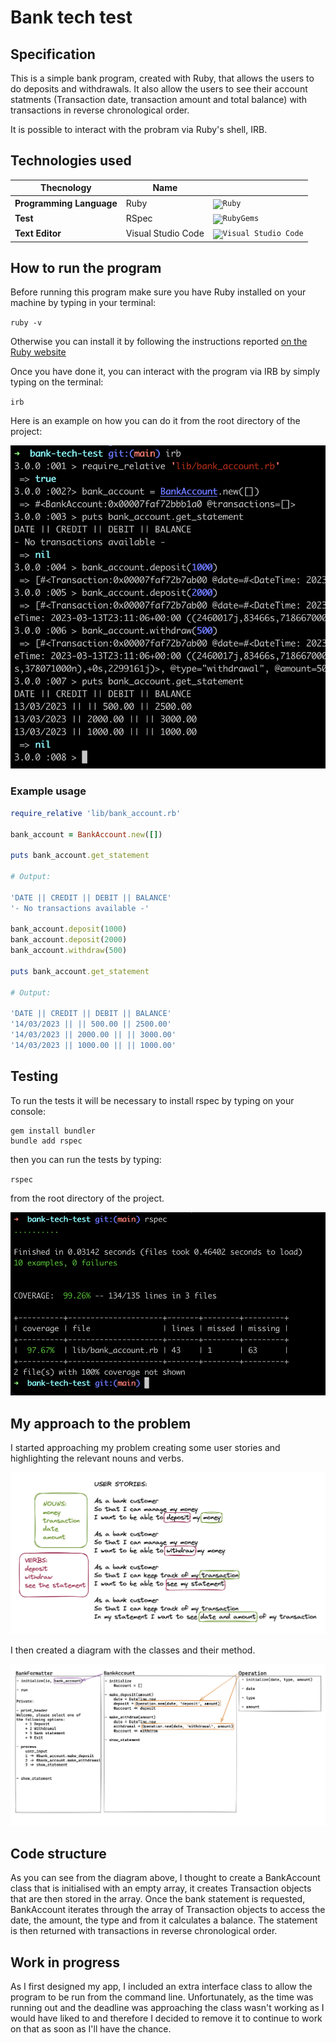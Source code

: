 # Bank tech test

## Specification

This is a simple bank program, created with Ruby, that allows the users to do deposits and withdrawals.
It also allow the users to see their account statments (Transaction date, transaction amount and total balance) with transactions in reverse chronological order.

It is possible to interact with the probram via Ruby's shell, IRB.

## Technologies used

| Thecnology               | Name               |     |
| ------------------------ | ------------------ | --- |
| **Programming Language** | Ruby               |  <code><img height="30" src="https://user-images.githubusercontent.com/25181517/192603745-7d34df9e-7756-4756-a539-6a61badf7a80.png" alt="Ruby" title="Ruby" /></code>   |
| **Test**                 | RSpec              | <code><img height="40" src="https://user-images.githubusercontent.com/25181517/192603750-4142ae75-10fa-4b61-a773-8b2052834357.png" alt="RubyGems" title="RubyGems" /></code> |
| **Text Editor**          | Visual Studio Code |   <code><img height="30" src="https://user-images.githubusercontent.com/25181517/192108891-d86b6220-e232-423a-bf5f-90903e6887c3.png" alt="Visual Studio Code" title="Visual Studio Code" /></code>  |

## How to run the program

Before running this program make sure you have Ruby installed on your machine by typing in your terminal:

`ruby -v`

Otherwise you can install it by following the instructions reported [on the Ruby website](https://www.ruby-lang.org/en/documentation/installation/)

Once you have done it, you can interact with the program via IRB by simply typing on the terminal:

`irb`

Here is an example on how you can do it from the root directory of the project:

<!-- <img height="300" src='images/irb.png'/> -->

![irb example](images/irb.png)

### Example usage

``` ruby
require_relative 'lib/bank_account.rb'

bank_account = BankAccount.new([])

puts bank_account.get_statement

# Output:

'DATE || CREDIT || DEBIT || BALANCE'
'- No transactions available -'

bank_account.deposit(1000)
bank_account.deposit(2000)
bank_account.withdraw(500)

puts bank_account.get_statement

# Output:

'DATE || CREDIT || DEBIT || BALANCE'
'14/03/2023 || || 500.00 || 2500.00'
'14/03/2023 || 2000.00 || || 3000.00'
'14/03/2023 || 1000.00 || || 1000.00'
```

## Testing

To run the tests it will be necessary to install rspec by typing on your console:

```
gem install bundler
bundle add rspec
```

then you can run the tests by typing:

`rspec`

from the root directory of the project.

![tests outcome](images/tests.png)

## My approach to the problem

I started approaching my problem creating some user stories and highlighting the relevant nouns and verbs.

![User stories](images/user_stories.png)

I then created a diagram with the classes and their method.

![Diagram](images/diagram.png)

## Code structure

As you can see from the diagram above, I thought to create a BankAccount class that is initialised with an empty array, it creates Transaction objects that are then stored in the array. Once the bank statement is requested, BankAccount iterates through the array of Transaction objects to access the date, the amount, the type and from it calculates a balance. The statement is then returned with transactions in reverse chronological order.

## Work in progress

As I first designed my app, I included an extra interface class to allow the program to be run from the command line.
Unfortunately, as the time was running out and the deadline was approaching the class wasn't working as I would have liked to and therefore I decided to remove it to continue to work on that as soon as I'll have the chance.
